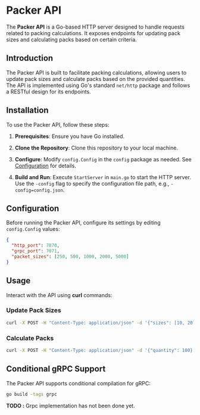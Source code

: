 # Packer API

The **Packer API** is a Go-based HTTP server designed to handle requests related to packing calculations. It exposes endpoints for updating pack sizes and calculating packs based on certain criteria.

## Introduction

The Packer API is built to facilitate packing calculations, allowing users to update pack sizes and calculate packs based on the provided quantities. The API is implemented using Go's standard `net/http` package and follows a RESTful design for its endpoints.

## Installation

To use the Packer API, follow these steps:

1. **Prerequisites**: Ensure you have Go installed.

2. **Clone the Repository**: Clone this repository to your local machine.

3. **Configure**: Modify `config.Config` in the `config` package as needed. See [Configuration](#configuration) for details.

4. **Build and Run**: Execute `StartServer` in `main.go` to start the HTTP server. Use the `-config` flag to specify the configuration file path, e.g., `-config=config.json`.

## Configuration

Before running the Packer API, configure its settings by editing `config.Config` values:

```json
{
  "http_port": 7070,
  "grpc_port": 7071,
  "packet_sizes": [250, 500, 1000, 2000, 5000]
}
```

## Usage

Interact with the API using **curl** commands:

### Update Pack Sizes

```bash
curl -X POST -H "Content-Type: application/json" -d '{"sizes": [10, 20, 30]}' http://localhost:7070/update-pack-sizes
```

### Calculate Packs

```bash
curl -X POST -H "Content-Type: application/json" -d '{"quantity": 100}' http://localhost:7070/calculate-packs
```

## Conditional gRPC Support

The Packer API supports conditional compilation for gRPC:

```bash
go build -tags grpc
```

**TODO :** Grpc implementation has not been done yet.